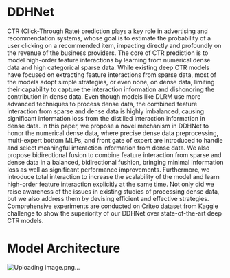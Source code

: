 # DDHNet
CTR (Click-Through Rate) prediction plays a key role in advertising and recommendation systems, whose goal is to estimate the probability of a user clicking on a recommended item, impacting directly and profoundly on the revenue of the business providers. The core of CTR prediction is to model high-order feature interactions by learning from numerical dense data and high categorical sparse data. While existing deep CTR models have focused on extracting feature interactions from sparse data, most of the models adopt simple strategies, or even none, on dense data, limiting their capability to capture the interaction information and dishonoring the contribution in dense data. Even though models like DLRM use more advanced techniques to process dense data, the combined feature interaction from sparse and dense data is highly imbalanced, causing significant information loss from the distilled interaction information in dense data. In this paper, we propose a novel mechanism in DDHNet to honor the numerical dense data, where precise dense data preprocessing, multi-expert bottom MLPs, and front gate of expert are introduced to handle and select meaningful interaction information from dense data. We also propose bidirectional fusion to combine feature interaction from sparse and dense data in a balanced, bidirectional fushion, bringing minimal information loss as well as significant performance improvements. Furthermore, we introduce total interaction to increase the scalability of the model and learn high-order feature interaction explicitly at the same time. Not only did we raise awareness of the issues in existing studies of processing dense data, but we also address them by devising efficient and effective strategies. Comprehensive experiments are conducted on Criteo dataset from Kaggle challenge to show the superiority of our DDHNet over state-of-the-art deep CTR models.
# Model Architecture
![Uploading image.png…]()


